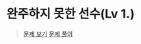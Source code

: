 # 완주하지 못한 선수(Lv 1.)
> [문제 보기](https://school.programmers.co.kr/learn/courses/30/lessons/42576)
> [문제 풀이](https://moxie2ks.notion.site/Programmers-42576-87c8bcc622c1429493eb6998f2c3ca27)